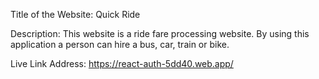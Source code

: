 Title of the Website: Quick Ride

Description: This website is a ride fare processing website. By using this application a person can hire a bus, car, train or bike.

Live Link Address: https://react-auth-5dd40.web.app/
